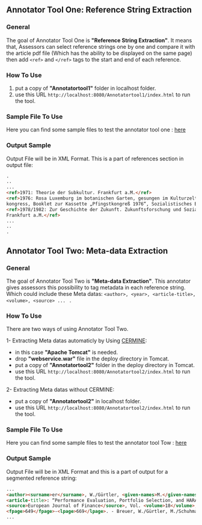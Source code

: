 ## Annotator Tool One: Reference String Extraction
### General
The goal of Annotator Tool One is **"Reference String Extraction"**. 
It means that, Assessors can select reference strings one by one and 
compare it with the article pdf file (Which has the ability to be displayed on the same page) 
then add ```<ref>``` and ```</ref>``` tags to the start and end of each reference.

### How To Use
1. put a copy of **"Annotatortool1"** folder in localhost folder. 
2. use this URL ```http://localhost:8080/Annotatortool1/index.html``` to run the tool.

### Sample File To Use
Here you can find some sample files to test the annotator tool one : [here](https://github.com/exciteproject/Annotator_tool/blob/master/TestFiles/anno1)

### Output Sample
Output File will be in XML Format. This is a part of references section in output file:
```html
.
..
...
<ref>1971: Theorie der Subkultur. Frankfurt a.M.</ref>
<ref>1976: Rosa Luxemburg im botanischen Garten, gesungen im Kulturzelt aufdem Pfingst­
kongress, Booklet zur Kassette „Pfingstkongreß 1976“, Sozialistisches Bürol985</ref>
<ref>1978/1982: Zur Geschichte der Zukunft. Zukunftsforschung und Sozialismus, Band 1.
Frankfurt a.M.</ref>
...
..
.
```

## Annotator Tool Two: Meta-data Extraction
### General
The goal of Annotator Tool Two is **"Meta-data Extraction"**.
This annotator gives assessors this possibility to tag metadata in each reference string.
Which could include these Meta datas: ```<author>, <year>, <article-title>, <volume>, <source> ... ``` .

### How To Use
There are two ways of using Annotator Tool Two.

1- Extracting Meta datas automaticly by Using [CERMINE](https://github.com/CeON/CERMINE):
* in this case **"Apache Tomcat"** is needed.
* drop **"webservice.war"** file in the deploy directory in Tomcat.
* put a copy of **"Annotatortool2"** folder in the deploy directory in Tomcat.
* use this URL ```http://localhost:8080/Annotatortool2/index.html``` to run the tool.

2- Extracting Meta datas without CERMINE:
* put a copy of **"Annotatortool2"** in localhost folder. 
* use this URL ```http://localhost:8080/Annotatortool2/index.html``` to run the tool.

### Sample File To Use
Here you can find some sample files to test the annotator tool Tow : [here](https://github.com/exciteproject/Annotator_tool/blob/master/TestFiles/anno2)

### Output Sample
Output File will be in XML Format and this is a part of output for a segmented reference string:

```html
...
<author><surname>er</surname>, W./Gürtler, <given-names>M.</given-names></author> (<year>2006</year>)
<article-title>: “Performance Evaluation, Portfolio Selection, and HARA Utility”</article-title>, 
<source>European Journal of Finance</source>, Vol. <volume>18</volume>, pp. 
<fpage>649</fpage>-<lpage>669</lpage>. - Breuer, W./Gürtler, M./Schuhmacher,
...
```
